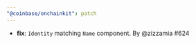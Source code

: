 ```yaml
---
"@coinbase/onchainkit": patch
---
```


- **fix**: `Identity` matching `Name` component. By @zizzamia #624
